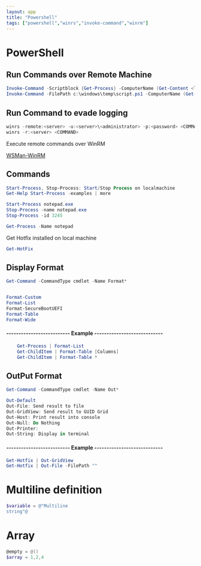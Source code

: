 ```yaml
---
layout: app
title: "Powershell"
tags: ["powershell","winrs","invoke-command","winrm"]
---
```



# PowerShell

## Run Commands over Remote Machine

```powershell
Invoke-Command -Scriptblock {Get-Process} -ComputerName (Get-Content <list_servers>)
Invoke-Command -FilePath c:\windows\temp\script.ps1 -ComputerName (Get-Content <list_servers>)
```

## Run Command to evade logging

```powershell
winrs -remote:<server> -u:<server>\<administrator> -p:<password> <COMMAND>
winrs -r:<server> <COMMAND>
```

Execute remote commands over WinRM

[WSMan-WinRM](https://github.com/bohops/WSMan-WinRM)


## Commands

```powershell
Start-Process, Stop-Process: Start/Stop Process on localmachine
Get-Help Start-Process -examples | more
```

```powershell
Start-Process notepad.exe
Stop-Process -name notepad.exe
Stop-Process -id 3245
```

```powershell
Get-Process -Name notepad
```

Get Hotfix installed on local machine

```powershell
Get-HotFix
```

## Display Format 

```powershell
Get-Command -CommandType cmdlet -Name Format*


Format-Custom
Format-List
Format-SecureBootUEFI
Format-Table
Format-Wide
```


#### -------------------------- Example ----------------------------
```powershell
	Get-Process | Format-List
	Get-ChildItem | Format-Table [Columns]
	Get-ChildItem | Format-Table *
```

## OutPut Format
```powershell
Get-Command -CommandType cmdlet -Name Out*

Out-Default
Out-File: Send result to file
Out-GridView: Send result to GUID Grid
Out-Host: Print result into console
Out-Null: Do Nothing
Out-Printer: 
Out-String: Display in terminal
```

#### -------------------------- Example ----------------------------

```powershell
Get-Hotfix | Out-GridView
Get-Hotfix | Out-File -FilePath ""
```

# Multiline definition

```powershell
$variable = @"Multiline
string"@
```

# Array

```powershell
@empty = @()
$array = 1,2,4
```

